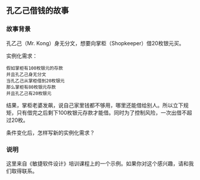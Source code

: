 ## 孔乙己借钱的故事

### 故事背景

孔乙己（Mr. Kong）身无分文，想要向掌柜（Shopkeeper）借20枚银元买。

实例化需求：

```
假如掌柜有100枚银元的存款并且孔乙己身无分文当孔乙己从掌柜借到20枚银元那么掌柜有80枚银元存款并且孔乙己有20枚银元
```

结果，掌柜老婆发飙，说自己家里钱都不够用，哪里还能借给别人。所以立下规矩，只有借完之后剩下100枚银元存款才能借。同时为了控制风险，一次出借不超过20枚。条件变化后，怎样写新的实例化需求？

### 说明

这里来自《敏捷软件设计》培训课程上的一个示例。如果你对这个感兴趣，请和我们取得联系。

